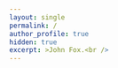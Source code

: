 ```yaml
---
layout: single
permalink: /
author_profile: true
hidden: true
excerpt: >John Fox.<br />    
---
```

